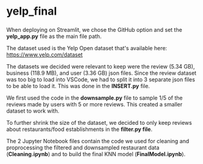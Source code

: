 # yelp_final
### 
When deploying on Streamlit, we chose the GitHub option and set the **yelp_app.py** file as the main file path.

The dataset used is the Yelp Open dataset that's available here: https://www.yelp.com/dataset

The datasets we decided were relevant to keep were the review (5.34 GB), business (118.9 MB), and user (3.36 GB) json files. Since the review dataset was too big to load into VSCode, we had to split it into 3 separate json files to be able to load it. This was done in the **INSERT.py** file.

We first used the code in the **downsample.py** file to sample 1/5 of the reviews made by users with 5 or more reviews. This created a smaller dataset to work with.

To further shrink the size of the dataset, we decided to only keep reviews about restaurants/food establishments in the **filter.py file**.

The 2 Jupyter Notebook files contain the code we used for cleaning and proprocessing the filtered and downsampled restaurant data (**Cleaning.ipynb**) and to build the final KNN model (**FinalModel.ipynb**).
###


